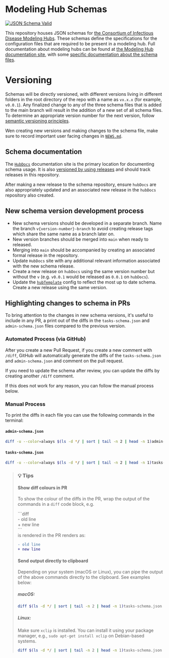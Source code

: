 # Modeling Hub Schemas
<!--- Badges --->
[![JSON Schema Valid](https://github.com/hubverse-org/schemas/actions/workflows/check-json-schema-valid.yaml/badge.svg)](https://github.com/hubverse-org/schemas/actions/workflows/check-json-schema-valid.yaml)
<!--- Badges-end --->


This repository houses JSON schemas for [the Consortium of Infectious Disease Modeling Hubs](https://github.com/hubverse-org). These schemas define the specifications for the configuration files that are required to be present in a modeling hub. Full documentation about modeling hubs can be found at [the Modeling Hub documentation site](https://hubdocs.readthedocs.io/en/latest/), with some [specific documentation about the schema files](https://hubverse.io/en/latest/user-guide/hub-config.html).

# Versioning

Schemas will be directly versioned, with different versions living in different folders in the root directory of the repo with a name as `vx.x.x` (for example, `v0.0.1`). Any finalized change to any of the three schema files that is added to the main branch will result in the addition of a new set of all schema files. To determine an appropriate version number for the next version, follow [semantic versioning principles](https://snowplow.io/blog/introducing-schemaver-for-semantic-versioning-of-schemas/).

Wen creating new versions and making changes to the schema file, make sure to record important user facing changes in [`NEWS.md`](NEWS.md).

## Schema documentation


The [`HubDocs`](https://hubdocs.readthedocs.io/en/latest/index.html) documentation site is the primary location for documenting schema usage. It is also [versioned by using releases](https://docs.readthedocs.io/en/stable/versions.html) and should track releases in this repository. 


After making a new release to the schema repository, ensure `hubDocs` are also appropriately updated and an associated new release in the `hubDocs` repository also created.


## New schema version development process

- New schema versions should be developed in a separate branch. Name the branch `v{version-number}-branch` to avoid creating release tags which share the same name as a branch later on.
- New version branches should be merged into `main` when ready to released.
- Merging into `main` should be accompanied by creating an associated formal release in the repository.
- Update `HubDocs` site with any additional relevant information associated with the new schema release.
- Create a new release on `hubDocs` using the same version number but without the `v` (e.g. `v0.0.1` would be released as `0.0.1` on `hubDocs`).
- Update the [`hubTemplate`](https://github.com/hubverse-org/hubTemplate) config to reflect the most up to date schema. Create a new release using the same version.


## Highlighting changes to schema in PRs

To bring attention to the changes in new schema versions, it's useful to include in any PR, a print out of the diffs in the `tasks-schema.json` and `admin-schema.json` files compared to the previous version. 

### Automated Process (via GitHub)

After you create a new Pull Request, if you create a new comment with `/diff`, GitHub will automatically generate the diffs of the `tasks-schema.json` and `admin-schema.json` and comment on the pull request.

If you need to update the schema after review, you can update the diffs by creating another `/diff` comment.

If this does not work for any reason, you can follow the manual process below.

### Manual Process

To print the diffs in each file you can use the following commands in the terminal:

#### `admin-schema.json`

```bash
diff -u --color=always $(ls -d */ | sort | tail -n 2 | head -n 1)admin-schema.json $(ls -d */ | sort | tail -n 1)admin-schema.json
```
#### `tasks-schema.json`

```bash
diff -u --color=always $(ls -d */ | sort | tail -n 2 | head -n 1)tasks-schema.json $(ls -d */ | sort | tail -n 1)tasks-schema.json
```

> ### :bulb: Tips
> 
> #### Show diff colours in PR
> To show the colour of the diffs in the PR, wrap the output of the commands in a `diff` code block, e.g.
>
> \```diff  
> \- old line   
> \+ new line    
> \```    
> is rendered in the PR renders as:
> 
> ```diff
> - old line
> + new line
> ```
>
> #### Send output directly to clipboard
> Depending on your system (macOS or Linux), you can pipe the output of the above commands directly to the clipboard. See examples below:
> 
> ##### macOS:
> ```bash
> diff $(ls -d */ | sort | tail -n 2 | head -n 1)tasks-schema.json $(ls -d */ | sort | tail -n 1)tasks-schema.json | pbcopy
>```
>
> ##### Linux:
> Make sure `xclip` is installed. You can install it using your package manager, e.g., `sudo apt-get install xclip` on Debian-based systems.
> ```bash
> diff $(ls -d */ | sort | tail -n 2 | head -n 1)tasks-schema.json $(ls -d */ | sort | tail -n 1)tasks-schema.json | xclip -selection clipboard
>```
>
